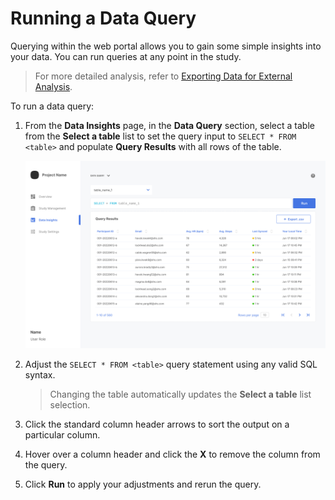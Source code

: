 
# Running a Data Query

Querying within the web portal allows you to gain some simple insights into your data. You can run queries at any point in the study.

> For more detailed analysis, refer to [Exporting Data for External Analysis](exporting-data.md).

To run a data query:

1. From the **Data Insights** page, in the **Data Query** section, select a table from the **Select a table** list to set the query input to `SELECT * FROM <table>` and populate **Query Results** with all rows of the table.

   ![running-a-query](../../../images/running-a-query.png)

2. Adjust the `SELECT * FROM <table>` query statement using any valid SQL syntax.
   > Changing the table automatically updates the **Select a table** list selection.

3. Click the standard column header arrows to sort the output on a particular column.

4. Hover over a column header and click the **X** to remove the column from the query.

5. Click **Run** to apply your adjustments and rerun the query.